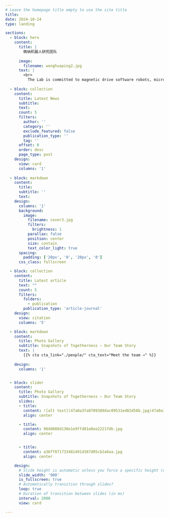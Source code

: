 ```yaml
---
# Leave the homepage title empty to use the site title
title:
date: 2024-10-24
type: landing

sections:
  - block: hero
    content:
      title: |
        微纳机器人研究团队
        
      image:
        filename: wanghuaping2.jpg
      text: |
        <br>
          The Lab is committed to magnetic drive software robots, micro and nano robots, micro-scale automation and other fields of research.
  
  - block: collection
    content:
      title: Latest News
      subtitle:
      text:
      count: 5
      filters:
        author: ''
        category: ''
        exclude_featured: false
        publication_type: ''
        tag: ''
      offset: 0
      order: desc
      page_type: post
    design:
      view: card
      columns: '1'
  
  - block: markdown
    content:
      title: 
      subtitle: ''
      text:
    design:
      columns: '1'
      background:
        image: 
          filename: cover3.jpg
          filters:
            brightness: 1
          parallax: false
          position: center
          size: contain
          text_color_light: true
      spacing:
        padding: ['20px', '0', '20px', '0']
      css_class: fullscreen

  - block: collection
    content:
      title: Latest article
      text: ""
      count: 5
      filters:
        folders:
          - publication
        publication_type: 'article-journal'
    design:
      view: citation
      columns: '5'

  - block: markdown
    content:
      title: Photo Gallery
      subtitle: Snapshots of Togetherness — Our Team Story
      text: |
        {{% cta cta_link="./people/" cta_text="Meet the team →" %}}
        
    design:
      columns: '1'


  - block: slider
    content:
      title: Photo Gallery
      subtitle: Snapshots of Togetherness — Our Team Story
      slides:
      - title: 
        content: ![alt text](47a0a3fa0709389dac09531ed82d58b.jpg)47a0a3fa0709389dac09531ed82d58b.jpg
        align: center

      - title: 
        content: 9648088d130e1e9ffd81e8ee2221fdb.jpg
        align: center


      - title: 
        content: a36ff071733481491d387d05cb2a6aa.jpg
        align: center

    design:
      # Slide height is automatic unless you force a specific height (e.g. '400px')
      slide_width: '900'
      is_fullscreen: true
      # Automatically transition through slides?
      loop: true
      # Duration of transition between slides (in ms)
      interval: 2000
      view: card

---
```

